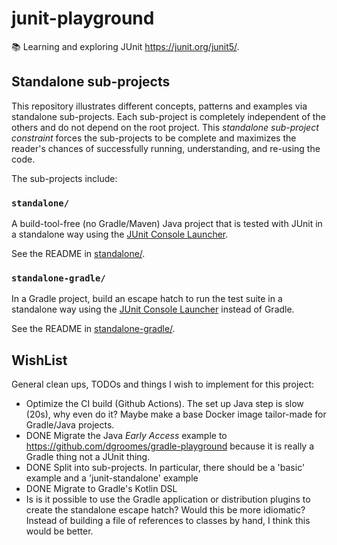 # junit-playground

📚 Learning and exploring JUnit <https://junit.org/junit5/>.

## Standalone sub-projects

This repository illustrates different concepts, patterns and examples via standalone sub-projects. Each sub-project is
completely independent of the others and do not depend on the root project. This _standalone sub-project constraint_
forces the sub-projects to be complete and maximizes the reader's chances of successfully running, understanding, and
re-using the code.

The sub-projects include:

### `standalone/`

A build-tool-free (no Gradle/Maven) Java project that is tested with JUnit in a standalone way using the [JUnit Console Launcher](https://junit.org/junit5/docs/current/user-guide/#running-tests-console-launcher).

See the README in [standalone/](standalone/).

### `standalone-gradle/`

In a Gradle project, build an escape hatch to run the test suite in a standalone way using the [JUnit Console Launcher](https://junit.org/junit5/docs/current/user-guide/#running-tests-console-launcher)
instead of Gradle.

See the README in [standalone-gradle/](standalone-gradle/).

## WishList

General clean ups, TODOs and things I wish to implement for this project:

* Optimize the CI build (Github Actions). The set up Java step is slow (20s), why even do it? Maybe make a base Docker 
  image tailor-made for Gradle/Java projects.
* DONE Migrate the Java _Early Access_ example to <https://github.com/dgroomes/gradle-playground> because it is really a
  Gradle thing not a JUnit thing.
* DONE Split into sub-projects. In particular, there should be a 'basic' example and a 'junit-standalone' example
* DONE Migrate to Gradle's Kotlin DSL
* Is is it possible to use the Gradle application or distribution plugins to create the standalone escape hatch? Would this
  be more idiomatic? Instead of building a file of references to classes by hand, I think this would be better.
